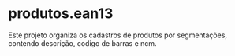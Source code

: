 # produtos.ean13
Este projeto organiza os cadastros de produtos por segmentações, contendo descrição, codigo de barras e ncm.
